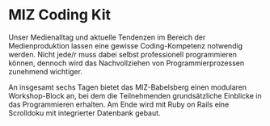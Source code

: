 # MIZ Coding Kit

Unser Medienalltag und aktuelle Tendenzen im Bereich der Medienproduktion lassen eine gewisse Coding-Kompetenz notwendig werden. Nicht jede/r muss dabei selbst professionell programmieren können, dennoch wird das Nachvollziehen von Programmierprozessen zunehmend wichtiger.

An insgesamt sechs Tagen bietet das MIZ-Babelsberg einen modularen Workshop-Block an, bei dem die Teilnehmenden grundsätzliche Einblicke in das Programmieren erhalten. Am Ende wird mit Ruby on Rails eine Scrolldoku mit integrierter Datenbank gebaut.
